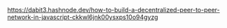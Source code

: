 https://dabit3.hashnode.dev/how-to-build-a-decentralized-peer-to-peer-network-in-javascript-ckkwl6jnk00ysxps10o94gyzg








